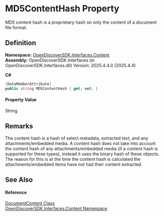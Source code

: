# MD5ContentHash Property


MD5 content hash is a proprietary hash on only the content of a document file format.



## Definition
**Namespace:** <a href="79f11d04-c275-b915-db5b-ab2227989555">OpenDiscoverSDK.Interfaces.Content</a>  
**Assembly:** OpenDiscoverSDK.Interfaces (in OpenDiscoverSDK.Interfaces.dll) Version: 2025.4.4.0 (2025.4.4)

**C#**
``` C#
[DataMemberAttribute]
public string MD5ContentHash { get; set; }
```



#### Property Value
String

## Remarks

The content hash is a hash of select metadata, extracted text, and any attachments/embedded media. A content hash does not take into account the content hash of any attachments/embedded media (if a content hash is supported for these types), instead it uses the binary hash of these objects. The reason for this is at the time the content hash is calculated the attachments/embedded items have not had their content extracted.


## See Also


#### Reference
<a href="8e86a5a1-9129-b079-8605-f7fa3f3a1f21">DocumentContent Class</a>  
<a href="79f11d04-c275-b915-db5b-ab2227989555">OpenDiscoverSDK.Interfaces.Content Namespace</a>  
